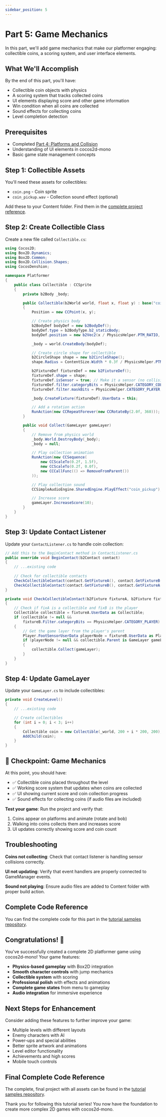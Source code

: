 ```yaml
---
sidebar_position: 5
---
```


# Part 5: Game Mechanics

In this part, we'll add game mechanics that make our platformer engaging: collectible coins, a scoring system, and user interface elements.

## What We'll Accomplish

By the end of this part, you'll have:
- Collectible coin objects with physics
- A scoring system that tracks collected coins
- UI elements displaying score and other game information
- Win condition when all coins are collected
- Sound effects for collecting coins
- Level completion detection

## Prerequisites

- Completed [Part 4: Platforms and Collision](./part-4-platforms)
- Understanding of UI elements in cocos2d-mono
- Basic game state management concepts

## Step 1: Collectible Assets

You'll need these assets for collectibles:
- `coin.png` - Coin sprite
- `coin_pickup.wav` - Collection sound effect (optional)

Add these to your Content folder. Find them in the [complete project reference](https://github.com/brandmooffin/cocos2d-mono-samples/tree/main/Tutorial%20Samples/Platformer/Final/Platformer/Content).

## Step 2: Create Collectible Class

Create a new file called `Collectible.cs`:

```csharp
using Cocos2D;
using Box2D.Dynamics;
using Box2D.Common;
using Box2D.Collision.Shapes;
using CocosDenshion;

namespace Platformer
{
    public class Collectible : CCSprite
    {
        private b2Body _body;

        public Collectible(b2World world, float x, float y) : base("coin")
        {
            Position = new CCPoint(x, y);

            // Create physics body
            b2BodyDef bodyDef = new b2BodyDef();
            bodyDef.type = b2BodyType.b2_staticBody;
            bodyDef.position = new b2Vec2(x / PhysicsHelper.PTM_RATIO, y / PhysicsHelper.PTM_RATIO);

            _body = world.CreateBody(bodyDef);

            // Create circle shape for collectible
            b2CircleShape shape = new b2CircleShape();
            shape.Radius = ContentSize.Width * 0.3f / PhysicsHelper.PTM_RATIO;

            b2FixtureDef fixtureDef = new b2FixtureDef();
            fixtureDef.shape = shape;
            fixtureDef.isSensor = true; // Make it a sensor (no collision response)
            fixtureDef.filter.categoryBits = PhysicsHelper.CATEGORY_COLLECTIBLE;
            fixtureDef.filter.maskBits = PhysicsHelper.CATEGORY_PLAYER;

            _body.CreateFixture(fixtureDef).UserData = this;

            // Add a rotation action
            RunAction(new CCRepeatForever(new CCRotateBy(2.0f, 360)));
        }

        public void Collect(GameLayer gameLayer)
        {
            // Remove from physics world
            _body.World.DestroyBody(_body);
            _body = null;

            // Play collection animation
            RunAction(new CCSequence(
                new CCScaleTo(0.2f, 1.5f),
                new CCScaleTo(0.2f, 0.0f),
                new CCCallFunc(() => RemoveFromParent())
            ));

            // Play collection sound
            CCSimpleAudioEngine.SharedEngine.PlayEffect("coin_pickup");

            // Increase score
            gameLayer.IncreaseScore(10);
        }
    }
}
```

## Step 3: Update Contact Listener

Update your `ContactListener.cs` to handle coin collection:

```csharp
// Add this to the BeginContact method in ContactListener.cs
public override void BeginContact(b2Contact contact)
{
    // ...existing code
            
    // Check for collectible contacts
    CheckCollectibleContact(contact.GetFixtureA(), contact.GetFixtureB());
    CheckCollectibleContact(contact.GetFixtureB(), contact.GetFixtureA());
}

private void CheckCollectibleContact(b2Fixture fixtureA, b2Fixture fixtureB)
{
    // Check if fixA is a collectible and fixB is the player
    Collectible collectible = fixtureA.UserData as Collectible;
    if (collectible != null &&
        fixtureB.Filter.categoryBits == PhysicsHelper.CATEGORY_PLAYER)
    {
        // Get the game layer from the player's parent
        Player.FootSensorUserData playerNode = fixtureB.UserData as Player.FootSensorUserData;
        if (playerNode != null && collectible.Parent is GameLayer gameLayer)
        {
            collectible.Collect(gameLayer);
        }
    }
}
```

## Step 4: Update GameLayer

Update your `GameLayer.cs` to include collectibles:

```csharp
private void CreateLevel()
{
    // ...existing code

    // Create collectibles
    for (int i = 0; i < 3; i++)
    {
        Collectible coin = new Collectible(_world, 200 + i * 200, 200);
        AddChild(coin);
    }
}
```

## 🎯 Checkpoint: Game Mechanics

At this point, you should have:
- ✅ Collectible coins placed throughout the level
- ✅ Working score system that updates when coins are collected
- ✅ UI showing current score and coin collection progress
- ✅ Sound effects for collecting coins (if audio files are included)

**Test your game**: Run the project and verify that:
1. Coins appear on platforms and animate (rotate and bob)
2. Walking into coins collects them and increases score
3. UI updates correctly showing score and coin count

## Troubleshooting

**Coins not collecting**: Check that contact listener is handling sensor collisions correctly.

**UI not updating**: Verify that event handlers are properly connected to GameManager events.

**Sound not playing**: Ensure audio files are added to Content folder with proper build action.

## Complete Code Reference

You can find the complete code for this part in the [tutorial samples repository](https://github.com/brandmooffin/cocos2d-mono-samples/tree/main/Tutorial%20Samples/Platformer/Checkpoints/Part%205).

## Congratulations! 🎉

You've successfully created a complete 2D platformer game using cocos2d-mono! Your game features:

- **Physics-based gameplay** with Box2D integration
- **Smooth character controls** with jump mechanics
- **Collectible system** with scoring
- **Professional polish** with effects and animations
- **Complete game states** from menu to gameplay
- **Audio integration** for immersive experience

## Next Steps for Enhancement

Consider adding these features to further improve your game:
- Multiple levels with different layouts
- Enemy characters with AI
- Power-ups and special abilities
- Better sprite artwork and animations
- Level editor functionality
- Achievements and high scores
- Mobile touch controls

## Final Complete Code Reference

The complete, final project with all assets can be found in the [tutorial samples repository](https://github.com/brandmooffin/cocos2d-mono-samples/tree/main/Tutorial%20Samples/Platformer/Final).

Thank you for following this tutorial series! You now have the foundation to create more complex 2D games with cocos2d-mono.
